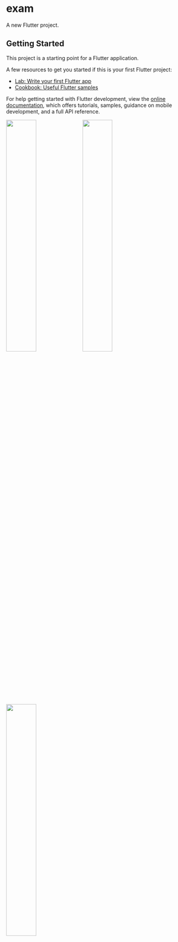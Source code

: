 # exam

A new Flutter project.

## Getting Started

This project is a starting point for a Flutter application.

A few resources to get you started if this is your first Flutter project:

- [Lab: Write your first Flutter app](https://docs.flutter.dev/get-started/codelab)
- [Cookbook: Useful Flutter samples](https://docs.flutter.dev/cookbook)

For help getting started with Flutter development, view the
[online documentation](https://docs.flutter.dev/), which offers tutorials,
samples, guidance on mobile development, and a full API reference.



<p>
<img src="https://user-images.githubusercontent.com/113762162/219306704-b30c0441-8110-4de4-95e0-153337fcee45.jpg" width="40%">
<img src="https://user-images.githubusercontent.com/113762162/219306794-db2a3533-8e82-4e0e-b21f-9e0fba179970.jpg" width="40%">
</p>
<img src="https://user-images.githubusercontent.com/113762162/219306952-1dbd1048-93a2-4149-b726-f28838daeb8a.jpg" width="40%">
